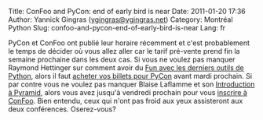 Title: ConFoo and PyCon: end of early bird is near
Date: 2011-01-20 17:36
Author: Yannick Gingras (ygingras@ygingras.net)
Category: Montréal Python
Slug: confoo-and-pycon-end-of-early-bird-is-near
Lang: fr

PyCon et ConFoo ont publié leur horaire récemment et c'est probablement
le temps de décider où vous allez aller car le tarif pré-vente prend fin
la semaine prochaine dans les deux cas. Si vous ne voulez pas manquer
Raymond Hettinger sur comment avoir du [Fun avec les derniers outils de
Python][], alors il faut [acheter vos billets pour PyCon][] avant mardi
prochain. Si par contre vous ne voulez pas manquer Blaise Laflamme et
son [Introduction à Pyramid][], alors vous avez jusqu'à vendredi
prochain pour vous [inscrire à ConFoo][]. Bien entendu, ceux qui n'ont
pas froid aux yeux assisteront aux deux conférences. Oserez-vous?

  [Fun avec les derniers outils de Python]: http://us.pycon.org/2011/schedule/sessions/261/
  [acheter vos billets pour PyCon]: http://us.pycon.org/2011/tickets/
  [Introduction à Pyramid]: http://confoo.ca/en/2011/session/introduction-a-pyramid
  [inscrire à ConFoo]: http://confoo.ca/en/register
